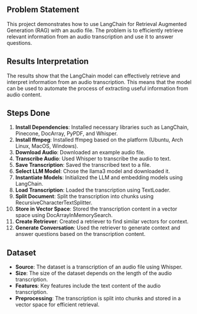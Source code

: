 ## Problem Statement

This project demonstrates how to use LangChain for Retrieval Augmented Generation (RAG) with an audio file. The problem is to efficiently retrieve relevant information from an audio transcription and use it to answer questions.

## Results Interpretation

The results show that the LangChain model can effectively retrieve and interpret information from an audio transcription. This means that the model can be used to automate the process of extracting useful information from audio content.

## Steps Done

1. **Install Dependencies**: Installed necessary libraries such as LangChain, Pinecone, DocArray, PyPDF, and Whisper.
2. **Install ffmpeg**: Installed ffmpeg based on the platform (Ubuntu, Arch Linux, MacOS, Windows).
3. **Download Audio**: Downloaded an example audio file.
4. **Transcribe Audio**: Used Whisper to transcribe the audio to text.
5. **Save Transcription**: Saved the transcribed text to a file.
6. **Select LLM Model**: Chose the llama3 model and downloaded it.
7. **Instantiate Models**: Initialized the LLM and embedding models using LangChain.
8. **Load Transcription**: Loaded the transcription using TextLoader.
9. **Split Document**: Split the transcription into chunks using RecursiveCharacterTextSplitter.
10. **Store in Vector Space**: Stored the transcription content in a vector space using DocArrayInMemorySearch.
11. **Create Retriever**: Created a retriever to find similar vectors for context.
12. **Generate Conversation**: Used the retriever to generate context and answer questions based on the transcription content.

## Dataset

- **Source**: The dataset is a transcription of an audio file using Whisper.
- **Size**: The size of the dataset depends on the length of the audio transcription.
- **Features**: Key features include the text content of the audio transcription.
- **Preprocessing**: The transcription is split into chunks and stored in a vector space for efficient retrieval.



